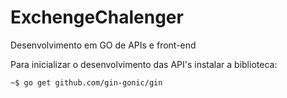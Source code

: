 # ExchengeChalenger
Desenvolvimento em GO de APIs e front-end


Para inicializar o desenvolvimento das API's instalar a biblioteca:

```console
~$ go get github.com/gin-gonic/gin
```
